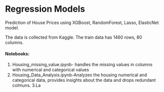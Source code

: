# Regression Models
Prediction of House Prices using XGBoost, RandomForest, Lasso, ElasticNet model.

The data is collected from Kaggle. The train data has 1460 rows, 80 columns.

#### Notebooks:
1. Housing_missing_value.ipynb- handles the missing values in columns with numerical and categorical values
2. Housing_Data_Analysis.ipynb-Analyzes the housing numerical and categorical data, provides insights about the data and drops
redundant colmuns.
3.La


